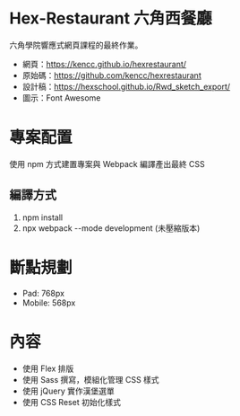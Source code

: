 # Hex-Restaurant 六角西餐廳

六角學院響應式網頁課程的最終作業。

* 網頁：https://kencc.github.io/hexrestaurant/
* 原始碼：https://github.com/kencc/hexrestaurant
* 設計稿：https://hexschool.github.io/Rwd_sketch_export/
* 圖示：Font Awesome

# 專案配置

使用 npm 方式建置專案與 Webpack 編譯產出最終 CSS

## 編譯方式
1. npm install
2. npx webpack --mode development (未壓縮版本)

# 斷點規劃
* Pad: 768px
* Mobile: 568px

# 內容
* 使用 Flex 排版
* 使用 Sass 撰寫，模組化管理 CSS 樣式
* 使用 jQuery 實作漢堡選單
* 使用 CSS Reset 初始化樣式
